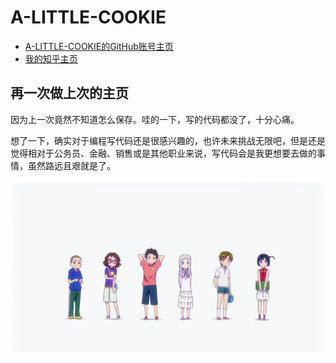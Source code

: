 <!DOCTYPE html>
<html lang="en">
<head>
	<meta charset="UTF-8">
	
</head>
<body>
	<div><h1>A-LITTLE-COOKIE</h1>
	<ul>
	<li>
	<a href="https://github.com/A-LITTLE-COOKIE" title="A-LITTLE-COOKIE的GitHub账号主页">A-LITTLE-COOKIE的GitHub账号主页</a>
	</li>
	<li>
	<a href="https://www.zhihu.com/" title="我的知乎主页">我的知乎主页</a>
	</li>
	</ul></div>
	<div>
	<h2>再一次做上次的主页</h2>
	<p>因为上一次竟然不知道怎么保存。哇的一下，写的代码都没了，十分心痛。</p>
	<p>想了一下，确实对于编程写代码还是很感兴趣的，也许未来挑战无限吧，但是还是觉得相对于公务员、金融、销售或是其他职业来说，写代码会是我更想要去做的事情，虽然路远且艰就是了。</p>
	<img src="https://github.com/A-LITTLE-COOKIE/task0001.html/blob/MyGitHubAccountName/QQ图片20170523083655.png" title="picture">
	</div>
</body>
</html>
